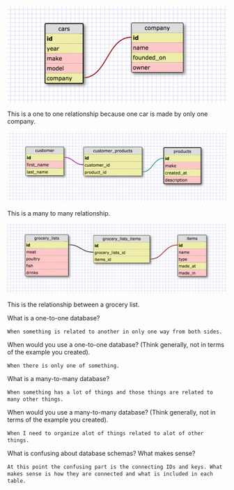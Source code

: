 
![](imgs/one_to_one.png)

This is a one to one relationship because one car is made by only one company.

![](imgs/many_to_many.png)

This is a many to many relationship.

![](imgs/grocery_list.png)

This is the relationship between a grocery list.


<!-- REFLECTION -->

What is a one-to-one database?

	When something is related to another in only one way from both sides.

When would you use a one-to-one database? (Think generally, not in terms of the example you created).

	When there is only one of something.

What is a many-to-many database?

	When something has a lot of things and those things are related to many other things.

When would you use a many-to-many database? (Think generally, not in terms of the example you created).

	When I need to organize alot of things related to alot of other things.

What is confusing about database schemas? What makes sense?

	At this point the confusing part is the connecting IDs and keys. What makes sense is how they are connected and what is included in each table.
	
